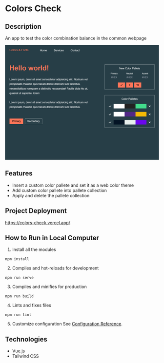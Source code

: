 # Colors Check

## Description

An app to test the color combination balance in the common webpage

<img src="./src/assets/screenshot1.png"/>

## Features

- Insert a custom color pallete and set it as a web color theme
- Add custom color pallete into pallete collection
- Apply and delete the pallete collection

## Project Deployment

https://colors-check.vercel.app/

## How to Run in Local Computer

1. Install all the modules

```
npm install
```

2. Compiles and hot-reloads for development

```
npm run serve
```

3. Compiles and minifies for production

```
npm run build
```

4. Lints and fixes files

```
npm run lint
```

5. Customize configuration
   See [Configuration Reference](https://cli.vuejs.org/config/).

## Technologies

- Vue.js
- Tailwind CSS
